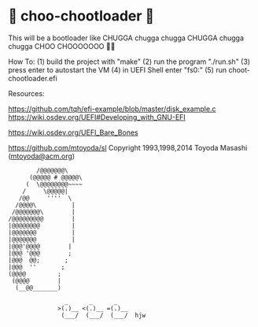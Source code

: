 # :steam_locomotive: choo-chootloader :steam_locomotive:
This will be a bootloader like CHUGGA chugga chugga CHUGGA chugga chugga CHOO CHOOOOOOO :steam_locomotive::steam_locomotive:

How To:
(1)
build the project with "make"
(2)
run the program "./run.sh"
(3)
press enter to autostart the VM
(4)
in UEFI Shell enter "fs0:"
(5)
run choot-chootloader.efi


Resources:

https://github.com/tqh/efi-example/blob/master/disk_example.c
https://wiki.osdev.org/UEFI#Developing_with_GNU-EFI

https://wiki.osdev.org/UEFI_Bare_Bones

https://github.com/mtoyoda/sl
Copyright 1993,1998,2014 Toyoda Masashi (mtoyoda@acm.org)

```
        /@@@@@@@\
      (@@@@@ # @@@@@\
     (  \@@@@@@@@~~~~
    /     \@@@@@|
   /@@     ''''  \
  /@@@@\          |
 /@@@@@@@\        |
/@@@@@@@@@        |
|@@@@@@@@         |
|@@@@@@@          |
|@@@@@@@          |
|@@@'@@@@        |
|@@@ '@@@        ;
|@@@  @@;       ;
|@@@  ''       ;
(@@@@         ;
 (@@@@        |
  (__@@_______)
```

```
                _      _      _
              >(.)__ <(.)__ =(.)__
               (___/  (___/  (___/  hjw
```